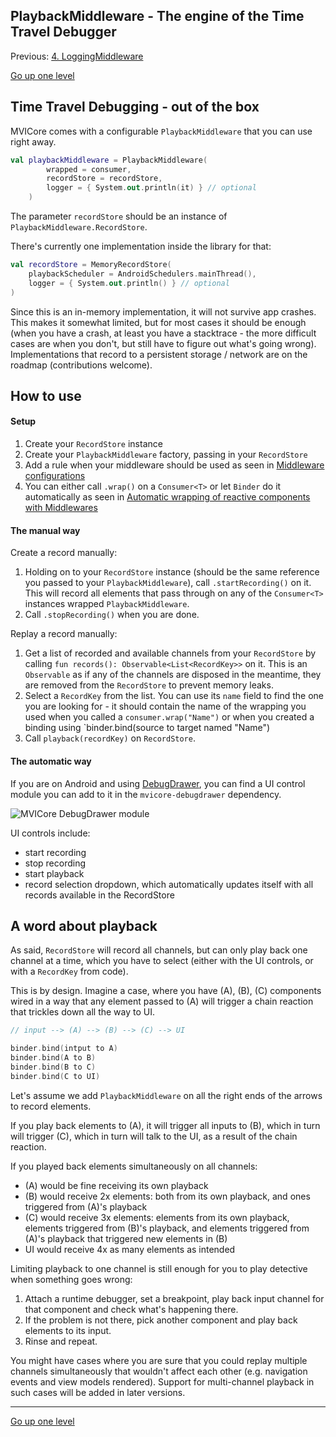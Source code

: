 ## PlaybackMiddleware - The engine of the Time Travel Debugger

Previous: [4. LoggingMiddleware](loggingmiddleware.md)

[Go up one level](README.md)

## Time Travel Debugging - out of the box

MVICore comes with a configurable `PlaybackMiddleware` that you can use right away.

```kotlin
val playbackMiddleware = PlaybackMiddleware(
        wrapped = consumer,
        recordStore = recordStore,
        logger = { System.out.println(it) } // optional
    )
```

The parameter `recordStore` should be an instance of `PlaybackMiddleware.RecordStore`.

There's currently one implementation inside the library for that:

```kotlin
val recordStore = MemoryRecordStore(
    playbackScheduler = AndroidSchedulers.mainThread(),
    logger = { System.out.println() } // optional
)
```

Since this is an in-memory implementation, it will not survive app crashes. This makes it somewhat limited, but for most cases it should be enough (when you have a crash, at least you have a stacktrace - the more difficult cases are when you don't, but still have to figure out what's going wrong). Implementations that record to a persistent storage / network are on the roadmap (contributions welcome).

## How to use

#### Setup
1. Create your `RecordStore` instance
2. Create your `PlaybackMiddleware` factory, passing in your `RecordStore`
3. Add a rule when your middleware should be used as seen in [Middleware configurations](configuration.md)
4. You can either call `.wrap()` on a `Consumer<T>` or let `Binder` do it automatically as seen in [Automatic wrapping of reactive components with Middlewares](wrapping.md)

#### The manual way

Create a record manually:
1. Holding on to your `RecordStore` instance (should be the same reference you passed to your `PlaybackMiddleware`), call `.startRecording()` on it. This will record all elements that pass through on any of the `Consumer<T>` instances wrapped `PlaybackMiddleware`.
2. Call `.stopRecording()` when you are done.

Replay a record manually:
1. Get a list of recorded and available channels from your `RecordStore` by calling `fun records(): Observable<List<RecordKey>>` on it. This is an `Observable` as if any of the channels are disposed in the meantime, they are removed from the `RecordStore` to prevent memory leaks.
2. Select a `RecordKey` from the list. You can use its `name` field to find the one you are looking for - it should contain the name of the wrapping you used when you called a `consumer.wrap("Name")` or when you created a binding using `binder.bind(source to target named "Name")
2. Call `playback(recordKey)` on `RecordStore`.

#### The automatic way
If you are on Android and using [DebugDrawer](https://github.com/palaima/DebugDrawer), you can find a UI control module you can add to it in the `mvicore-debugdrawer` dependency.

![MVICore DebugDrawer module](https://i.imgur.com/AXfyo9r.png)

UI controls include:
- start recording
- stop recording
- start playback
- record selection dropdown, which automatically updates itself with all records available in the RecordStore

## A word about playback

As said, `RecordStore` will record all channels, but can only play back one channel at a time, which you have to select (either with the UI controls, or with a `RecordKey` from code).

This is by design. Imagine a case, where you have (A), (B), (C) components wired in a way that any element passed to (A) will trigger a chain reaction that trickles down all the way to UI.

```kotlin
// input --> (A) --> (B) --> (C) --> UI

binder.bind(intput to A)
binder.bind(A to B)
binder.bind(B to C)
binder.bind(C to UI)
```

Let's assume we add `PlaybackMiddleware` on all the right ends of the arrows to record elements.

If you play back elements to (A), it will trigger all inputs to (B), which in turn will trigger (C), which in turn will talk to the UI, as a result of the chain reaction.

If you played back elements simultaneously on all channels:
- (A) would be fine receiving its own playback
- (B) would receive 2x elements: both from its own playback, and ones triggered from (A)'s playback
- (C) would receive 3x elements: elements from its own playback, elements triggered from (B)'s playback, and elements triggered from (A)'s playback that triggered new elements in (B)
- UI would receive 4x as many elements as intended

Limiting playback to one channel is still enough for you to play detective when something goes wrong:
1. Attach a runtime debugger, set a breakpoint, play back input channel for that component and check what's happening there.
2. If the problem is not there, pick another component and play back elements to its input.
3. Rinse and repeat.

You might have cases where you are sure that you could replay multiple channels simultaneously that wouldn't affect each other (e.g. navigation events and view models rendered). Support for multi-channel playback in such cases will be added in later versions.

---

[Go up one level](README.md)
